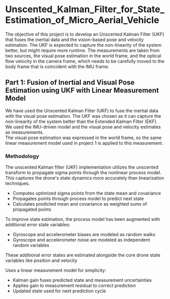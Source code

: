 # Unscented_Kalman_Filter_for_State_Estimation_of_Micro_Aerial_Vehicle

The objective of this project is to develop an Unscented Kalman Filter (UKF) that fuses the inertial data and the
vision-based pose and velocity estimation. The UKF is expected to capture the non-linearity of the system better,
but might require more runtime. The measurements are taken from two sources, the visual pose estimation in the
world frame, and the optical flow velocity in the camera frame, which needs to be carefully moved to the body frame
that is coincident with the IMU frame.

## Part 1: Fusion of Inertial and Visual Pose Estimation using UKF with Linear Measurement Model
We have used the Unscented Kalman Filter (UKF) to fuse the inertial data with the visual pose estimation. The
UKF was chosen as it can capture the non-linearity of the system better than the Extended Kalman Filter (EKF).
We used the IMU-driven model and the visual pose and velocity estimates as measurements.<br>
The visual pose estimation was expressed in the world frame, so the same linear measurement model used in project
1 is applied to this measurement.

### Methodology
The unscented Kalman filter (UKF) implementation utilizes the unscented transform to propagate sigma points through the nonlinear process model. This captures the drone's state dynamics more accurately than linearization techniques. <br>
  * Computes optimized sigma points from the state mean and covariance 
  * Propagates points through process model to predict next state 
  * Calculates predicted mean and covariance as weighted sums of propagated points

To improve state estimation, the process model has been augmented with additional error state variables: <br>

  * Gyroscope and accelerometer biases are modeled as random walks 
  * Gyroscope and accelerometer noise are modeled as independent random variables 
  
  
These additional error states are estimated alongside the core drone state variables like position and velocity

Uses a linear measurement model for simplicity:
  * Kalman gain fuses predicted state and measurement uncertainties
  * Applies gain to measurement residual to correct prediction
  * Updated state used for next prediction cycle
  
